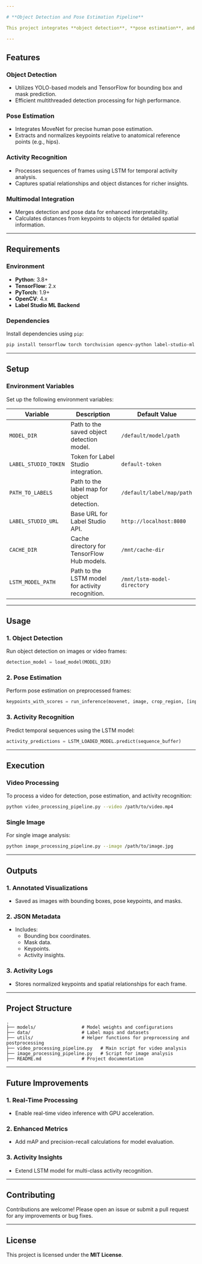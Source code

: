```yaml
---

# **Object Detection and Pose Estimation Pipeline**

This project integrates **object detection**, **pose estimation**, and **activity recognition** into a streamlined processing pipeline. Built using **TensorFlow**, **PyTorch**, and other advanced tools, the system is designed for efficient and accurate analysis of video and image data. The modular structure allows customization for a variety of use cases.

---
```


## **Features**

### **Object Detection**
- Utilizes YOLO-based models and TensorFlow for bounding box and mask prediction.
- Efficient multithreaded detection processing for high performance.

### **Pose Estimation**
- Integrates MoveNet for precise human pose estimation.
- Extracts and normalizes keypoints relative to anatomical reference points (e.g., hips).

### **Activity Recognition**
- Processes sequences of frames using LSTM for temporal activity analysis.
- Captures spatial relationships and object distances for richer insights.

### **Multimodal Integration**
- Merges detection and pose data for enhanced interpretability.
- Calculates distances from keypoints to objects for detailed spatial information.

---

## **Requirements**

### **Environment**
- **Python**: 3.8+
- **TensorFlow**: 2.x
- **PyTorch**: 1.9+
- **OpenCV**: 4.x
- **Label Studio ML Backend**

### **Dependencies**
Install dependencies using `pip`:
```bash
pip install tensorflow torch torchvision opencv-python label-studio-ml numpy matplotlib imageio
```

---

## **Setup**

### **Environment Variables**
Set up the following environment variables:

| Variable                | Description                                      | Default Value                     |
|-------------------------|--------------------------------------------------|-----------------------------------|
| `MODEL_DIR`             | Path to the saved object detection model.       | `/default/model/path`             |
| `LABEL_STUDIO_TOKEN`    | Token for Label Studio integration.             | `default-token`                   |
| `PATH_TO_LABELS`        | Path to the label map for object detection.      | `/default/label/map/path`         |
| `LABEL_STUDIO_URL`      | Base URL for Label Studio API.                   | `http://localhost:8080`           |
| `CACHE_DIR`             | Cache directory for TensorFlow Hub models.      | `/mnt/cache-dir`                  |
| `LSTM_MODEL_PATH`       | Path to the LSTM model for activity recognition. | `/mnt/lstm-model-directory`       |

---

## **Usage**

### **1. Object Detection**
Run object detection on images or video frames:
```python
detection_model = load_model(MODEL_DIR)
```

### **2. Pose Estimation**
Perform pose estimation on preprocessed frames:
```python
keypoints_with_scores = run_inference(movenet, image, crop_region, [input_size, input_size])
```

### **3. Activity Recognition**
Predict temporal sequences using the LSTM model:
```python
activity_predictions = LSTM_LOADED_MODEL.predict(sequence_buffer)
```

---

## **Execution**

### **Video Processing**
To process a video for detection, pose estimation, and activity recognition:
```bash
python video_processing_pipeline.py --video /path/to/video.mp4
```

### **Single Image**
For single image analysis:
```bash
python image_processing_pipeline.py --image /path/to/image.jpg
```

---

## **Outputs**

### **1. Annotated Visualizations**
- Saved as images with bounding boxes, pose keypoints, and masks.

### **2. JSON Metadata**
- Includes:
  - Bounding box coordinates.
  - Mask data.
  - Keypoints.
  - Activity insights.

### **3. Activity Logs**
- Stores normalized keypoints and spatial relationships for each frame.

---

## **Project Structure**

```plaintext
.
├── models/                 # Model weights and configurations
├── data/                   # Label maps and datasets
├── utils/                  # Helper functions for preprocessing and postprocessing
├── video_processing_pipeline.py   # Main script for video analysis
├── image_processing_pipeline.py   # Script for image analysis
├── README.md               # Project documentation
```

---

## **Future Improvements**

### **1. Real-Time Processing**
- Enable real-time video inference with GPU acceleration.

### **2. Enhanced Metrics**
- Add mAP and precision-recall calculations for model evaluation.

### **3. Activity Insights**
- Extend LSTM model for multi-class activity recognition.

---

## **Contributing**
Contributions are welcome! Please open an issue or submit a pull request for any improvements or bug fixes.

---

## **License**
This project is licensed under the **MIT License**.
